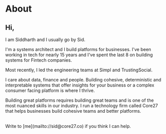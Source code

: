 # About

## Hi, 


I am Siddharth and I usually go by Sid. 
<br>

I'm a systems architect and I build platforms for businesses. I've been working in tech for nearly 15 years and I've spent the last 8 on building systems for Fintech companies. 
<br>

Most recently, I led the engineering teams at Simpl and TrustingSocial. 
<br>

I care about data, finance and people. Building cohesive, deterministic and interpretable systems that offer insights for your business or a complex consumer facing platform is where I thrive. 
<br>

Building great platforms requires building great teams and is one of the most nuanced skills in our industry. I run a technology firm called Core27 that helps businesses build cohesive teams and better platforms. 

<br>
Write to [me](mailto://sid@core27.co) if you think I can help. 




